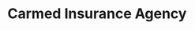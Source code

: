 ---
title: "Carmed Insurance Agency"
url: /nairobi/carmed-insurance-agency/
shop: Einkaufszentrum
---